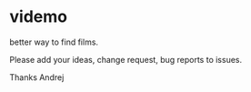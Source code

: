 videmo
======

better way to find films.

Please add your ideas, change request, bug reports to issues.

Thanks Andrej
